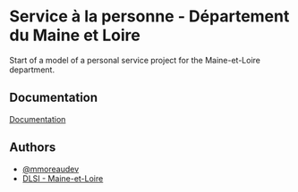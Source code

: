 
# Service à la personne - Département du Maine et Loire

Start of a model of a personal service project for the Maine-et-Loire department.

## Documentation

[Documentation](https://linktodocumentation)


## Authors

- [@mmoreaudev](https://www.github.com/mmoreaudev)
- [DLSI - Maine-et-Loire](https://maine-et-loire.fr)
